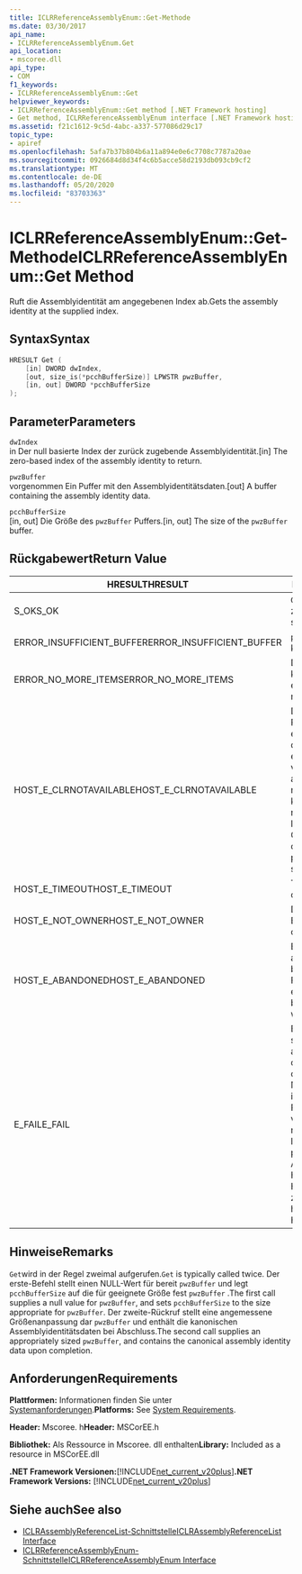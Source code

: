 ```yaml
---
title: ICLRReferenceAssemblyEnum::Get-Methode
ms.date: 03/30/2017
api_name:
- ICLRReferenceAssemblyEnum.Get
api_location:
- mscoree.dll
api_type:
- COM
f1_keywords:
- ICLRReferenceAssemblyEnum::Get
helpviewer_keywords:
- ICLRReferenceAssemblyEnum::Get method [.NET Framework hosting]
- Get method, ICLRReferenceAssemblyEnum interface [.NET Framework hosting]
ms.assetid: f21c1612-9c5d-4abc-a337-577086d29c17
topic_type:
- apiref
ms.openlocfilehash: 5afa7b37b804b6a11a894e0e6c7708c7787a20ae
ms.sourcegitcommit: 0926684d8d34f4c6b5acce58d2193db093cb9cf2
ms.translationtype: MT
ms.contentlocale: de-DE
ms.lasthandoff: 05/20/2020
ms.locfileid: "83703363"
---
```

# <a name="iclrreferenceassemblyenumget-method"></a><span data-ttu-id="f5663-102">ICLRReferenceAssemblyEnum::Get-Methode</span><span class="sxs-lookup"><span data-stu-id="f5663-102">ICLRReferenceAssemblyEnum::Get Method</span></span>
<span data-ttu-id="f5663-103">Ruft die Assemblyidentität am angegebenen Index ab.</span><span class="sxs-lookup"><span data-stu-id="f5663-103">Gets the assembly identity at the supplied index.</span></span>  
  
## <a name="syntax"></a><span data-ttu-id="f5663-104">Syntax</span><span class="sxs-lookup"><span data-stu-id="f5663-104">Syntax</span></span>  
  
```cpp  
HRESULT Get (  
    [in] DWORD dwIndex,  
    [out, size_is(*pcchBufferSize)] LPWSTR pwzBuffer,  
    [in, out] DWORD *pcchBufferSize  
);  
```  
  
## <a name="parameters"></a><span data-ttu-id="f5663-105">Parameter</span><span class="sxs-lookup"><span data-stu-id="f5663-105">Parameters</span></span>  
 `dwIndex`  
 <span data-ttu-id="f5663-106">in Der null basierte Index der zurück zugebende Assemblyidentität.</span><span class="sxs-lookup"><span data-stu-id="f5663-106">[in] The zero-based index of the assembly identity to return.</span></span>  
  
 `pwzBuffer`  
 <span data-ttu-id="f5663-107">vorgenommen Ein Puffer mit den Assemblyidentitätsdaten.</span><span class="sxs-lookup"><span data-stu-id="f5663-107">[out] A buffer containing the assembly identity data.</span></span>  
  
 `pcchBufferSize`  
 <span data-ttu-id="f5663-108">[in, out] Die Größe des `pwzBuffer` Puffers.</span><span class="sxs-lookup"><span data-stu-id="f5663-108">[in, out] The size of the `pwzBuffer` buffer.</span></span>  
  
## <a name="return-value"></a><span data-ttu-id="f5663-109">Rückgabewert</span><span class="sxs-lookup"><span data-stu-id="f5663-109">Return Value</span></span>  
  
|<span data-ttu-id="f5663-110">HRESULT</span><span class="sxs-lookup"><span data-stu-id="f5663-110">HRESULT</span></span>|<span data-ttu-id="f5663-111">BESCHREIBUNG</span><span class="sxs-lookup"><span data-stu-id="f5663-111">Description</span></span>|  
|-------------|-----------------|  
|<span data-ttu-id="f5663-112">S_OK</span><span class="sxs-lookup"><span data-stu-id="f5663-112">S_OK</span></span>|<span data-ttu-id="f5663-113">`Get`wurde erfolgreich zurückgegeben.</span><span class="sxs-lookup"><span data-stu-id="f5663-113">`Get` returned successfully.</span></span>|  
|<span data-ttu-id="f5663-114">ERROR_INSUFFICIENT_BUFFER</span><span class="sxs-lookup"><span data-stu-id="f5663-114">ERROR_INSUFFICIENT_BUFFER</span></span>|<span data-ttu-id="f5663-115">`pwzBuffer` ist zu klein.</span><span class="sxs-lookup"><span data-stu-id="f5663-115">`pwzBuffer` is too small.</span></span>|  
|<span data-ttu-id="f5663-116">ERROR_NO_MORE_ITEMS</span><span class="sxs-lookup"><span data-stu-id="f5663-116">ERROR_NO_MORE_ITEMS</span></span>|<span data-ttu-id="f5663-117">Die-Enumeration enthält keine weiteren Elemente.</span><span class="sxs-lookup"><span data-stu-id="f5663-117">The enumeration contains no more items.</span></span>|  
|<span data-ttu-id="f5663-118">HOST_E_CLRNOTAVAILABLE</span><span class="sxs-lookup"><span data-stu-id="f5663-118">HOST_E_CLRNOTAVAILABLE</span></span>|<span data-ttu-id="f5663-119">Der Common Language Runtime (CLR) wurde nicht in einen Prozess geladen, oder die CLR befindet sich in einem Zustand, in dem Sie verwalteten Code nicht ausführen oder den-Befehl nicht erfolgreich verarbeiten kann.</span><span class="sxs-lookup"><span data-stu-id="f5663-119">The common language runtime (CLR) has not been loaded into a process, or the CLR is in a state in which it cannot run managed code or process the call successfully.</span></span>|  
|<span data-ttu-id="f5663-120">HOST_E_TIMEOUT</span><span class="sxs-lookup"><span data-stu-id="f5663-120">HOST_E_TIMEOUT</span></span>|<span data-ttu-id="f5663-121">Timeout des Aufrufes.</span><span class="sxs-lookup"><span data-stu-id="f5663-121">The call timed out.</span></span>|  
|<span data-ttu-id="f5663-122">HOST_E_NOT_OWNER</span><span class="sxs-lookup"><span data-stu-id="f5663-122">HOST_E_NOT_OWNER</span></span>|<span data-ttu-id="f5663-123">Der Aufrufer ist nicht Besitzer der Sperre.</span><span class="sxs-lookup"><span data-stu-id="f5663-123">The caller does not own the lock.</span></span>|  
|<span data-ttu-id="f5663-124">HOST_E_ABANDONED</span><span class="sxs-lookup"><span data-stu-id="f5663-124">HOST_E_ABANDONED</span></span>|<span data-ttu-id="f5663-125">Ein Ereignis wurde abgebrochen, während ein blockierter Thread oder eine Fiber darauf wartete.</span><span class="sxs-lookup"><span data-stu-id="f5663-125">An event was canceled while a blocked thread or fiber was waiting on it.</span></span>|  
|<span data-ttu-id="f5663-126">E_FAIL</span><span class="sxs-lookup"><span data-stu-id="f5663-126">E_FAIL</span></span>|<span data-ttu-id="f5663-127">Ein unbekannter schwerwiegender Fehler ist aufgetreten.</span><span class="sxs-lookup"><span data-stu-id="f5663-127">An unknown catastrophic failure occurred.</span></span> <span data-ttu-id="f5663-128">Wenn eine Methode E_FAIL zurückgibt, ist die CLR innerhalb des Prozesses nicht mehr verwendbar.</span><span class="sxs-lookup"><span data-stu-id="f5663-128">If a method returns E_FAIL, the CLR is no longer usable within the process.</span></span> <span data-ttu-id="f5663-129">Nachfolgende Aufrufe von Hostingmethoden geben HOST_E_CLRNOTAVAILABLE zurück.</span><span class="sxs-lookup"><span data-stu-id="f5663-129">Subsequent calls to hosting methods return HOST_E_CLRNOTAVAILABLE.</span></span>|  
  
## <a name="remarks"></a><span data-ttu-id="f5663-130">Hinweise</span><span class="sxs-lookup"><span data-stu-id="f5663-130">Remarks</span></span>  
 <span data-ttu-id="f5663-131">`Get`wird in der Regel zweimal aufgerufen.</span><span class="sxs-lookup"><span data-stu-id="f5663-131">`Get` is typically called twice.</span></span> <span data-ttu-id="f5663-132">Der erste-Befehl stellt einen NULL-Wert für bereit `pwzBuffer` und legt `pcchBufferSize` auf die für geeignete Größe fest `pwzBuffer` .</span><span class="sxs-lookup"><span data-stu-id="f5663-132">The first call supplies a null value for `pwzBuffer`, and sets `pcchBufferSize` to the size appropriate for `pwzBuffer`.</span></span> <span data-ttu-id="f5663-133">Der zweite-Rückruf stellt eine angemessene Größenanpassung dar `pwzBuffer` und enthält die kanonischen Assemblyidentitätsdaten bei Abschluss.</span><span class="sxs-lookup"><span data-stu-id="f5663-133">The second call supplies an appropriately sized `pwzBuffer`, and contains the canonical assembly identity data upon completion.</span></span>  
  
## <a name="requirements"></a><span data-ttu-id="f5663-134">Anforderungen</span><span class="sxs-lookup"><span data-stu-id="f5663-134">Requirements</span></span>  
 <span data-ttu-id="f5663-135">**Plattformen:** Informationen finden Sie unter [Systemanforderungen](../../get-started/system-requirements.md).</span><span class="sxs-lookup"><span data-stu-id="f5663-135">**Platforms:** See [System Requirements](../../get-started/system-requirements.md).</span></span>  
  
 <span data-ttu-id="f5663-136">**Header:** Mscoree. h</span><span class="sxs-lookup"><span data-stu-id="f5663-136">**Header:** MSCorEE.h</span></span>  
  
 <span data-ttu-id="f5663-137">**Bibliothek:** Als Ressource in Mscoree. dll enthalten</span><span class="sxs-lookup"><span data-stu-id="f5663-137">**Library:** Included as a resource in MSCorEE.dll</span></span>  
  
 <span data-ttu-id="f5663-138">**.NET Framework Versionen:**[!INCLUDE[net_current_v20plus](../../../../includes/net-current-v20plus-md.md)]</span><span class="sxs-lookup"><span data-stu-id="f5663-138">**.NET Framework Versions:** [!INCLUDE[net_current_v20plus](../../../../includes/net-current-v20plus-md.md)]</span></span>  
  
## <a name="see-also"></a><span data-ttu-id="f5663-139">Siehe auch</span><span class="sxs-lookup"><span data-stu-id="f5663-139">See also</span></span>

- [<span data-ttu-id="f5663-140">ICLRAssemblyReferenceList-Schnittstelle</span><span class="sxs-lookup"><span data-stu-id="f5663-140">ICLRAssemblyReferenceList Interface</span></span>](iclrassemblyreferencelist-interface.md)
- [<span data-ttu-id="f5663-141">ICLRReferenceAssemblyEnum-Schnittstelle</span><span class="sxs-lookup"><span data-stu-id="f5663-141">ICLRReferenceAssemblyEnum Interface</span></span>](iclrreferenceassemblyenum-interface.md)
